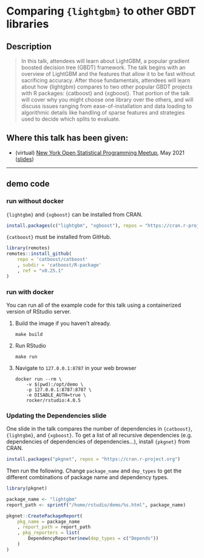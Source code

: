 # Comparing `{lightgbm}` to other GBDT libraries

## Description

> In this talk, attendees will learn about LightGBM, a popular gradient boosted decision tree (GBDT) framework. The talk begins with an overview of LightGBM and the features that allow it to be fast without sacrificing accuracy. After those fundamentals, attendees will learn about how {lightgbm} compares to two other popular GBDT projects with R packages: {catboost} and {xgboost}. That portion of the talk will cover why you might choose one library over the others, and will discuss issues ranging from ease-of-installation and data loading to algorithmic details like handling of sparse features and strategies used to decide which splits to evaluate.

## Where this talk has been given:

* (virtual) [New York Open Statistical Programming Meetup](https://www.meetup.com/nyhackr/events/277831968), May 2021 ([slides](https://docs.google.com/presentation/d/15KKUrzTrFVmT-XmjXLfLS1R0pP5r8qenSZHGzVg1LKI/edit?usp=sharing))

<hr>

## demo code

### run without docker

`{lightgbm}` and `{xgboost}` can be installed from CRAN.

```r
install.packages(c("lightgbm", "xgboost"), repos = "https://cran.r-project.org")
```

`{catboost}` must be installed from GitHub.

```r
library(remotes)
remotes::install_github(
    repo = 'catboost/catboost'
    , subdir = 'catboost/R-package'
    , ref = "v0.25.1"
)
```

### run with docker

You can run all of the example code for this talk using a containerized version of RStudio server.

1. Build the image if you haven't already.

    ```shell
    make build
    ```

2. Run RStudio

    ```shell
    make run
    ```

3. Navigate to `127.0.0.1:8787` in your web browser

    ```shell
    docker run --rm \
        -v $(pwd):/opt/demo \
        -p 127.0.0.1:8787:8787 \
        -e DISABLE_AUTH=true \
        rocker/rstudio:4.0.5
    ```

### Updating the Dependencies slide

One slide in the talk compares the number of dependencies in `{catboost}`, `{lightgbm}`, and `{xgboost}`. To get a list of all recursive dependencies (e.g. dependencies of dependencies of dependencies...), install `{pkgnet}` from CRAN.

```r
install.packages("pkgnet", repos = "https://cran.r-project.org")
```

Then run the following. Change `package_name` and `dep_types` to get the different combinations of package name and dependency types.

```r
library(pkgnet)

package_name <- "lightgbm"
report_path <- sprintf("/home/rstudio/demo/%s.html", package_name)

pkgnet::CreatePackageReport(
    pkg_name = package_name
    , report_path = report_path
    , pkg_reporters = list(
        DependencyReporter$new(dep_types = c("Depends"))
    )
)
```
